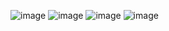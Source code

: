 ![image](https://raw.githubusercontent.com/devjleonardo/assets/main/Generics-Set-Map-java/04_Curingas%20delimitados/Problema%202%20(princ%C3%ADpio%20get%20e%20put).png)
![image](https://raw.githubusercontent.com/devjleonardo/assets/main/Generics-Set-Map-java/04_Curingas%20delimitados/Java%20wrapper%20types.png)
![image](https://raw.githubusercontent.com/devjleonardo/assets/main/Generics-Set-Map-java/04_Curingas%20delimitados/Princ%C3%ADpio%20get%20e%20put%20-%20covari%C3%A2ncia.png)
![image](https://raw.githubusercontent.com/devjleonardo/assets/main/Generics-Set-Map-java/04_Curingas%20delimitados/Princ%C3%ADpio%20get%20e%20put%20-%20contravari%C3%A2ncia.png)